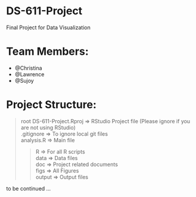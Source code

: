 # DS-611-Project
Final Project for Data Visualization

# Team Members:
* @Christina
* @Lawrence
* @Sujoy

# Project Structure:


> root
> DS-611-Project.Rproj => RStudio Project file (Please ignore if you are not using RStudio)  
> .gitignore => To ignore local git files  
> analysis.R => Main file  
>> R       => For all R scripts  
>> data    => Data files  
>> doc     => Project related documents  
>> figs    => All Figures   
>> output  => Output files




to be continued ...
